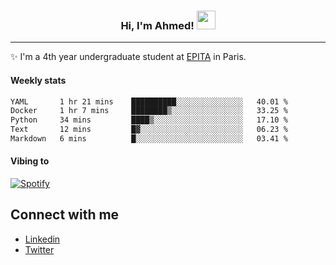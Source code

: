 <!-- Heading -->
<h3 align="center"> Hi, I'm Ahmed! <img src = "https://raw.githubusercontent.com/MartinHeinz/MartinHeinz/master/wave.gif" width = 30px></h3>

<!-- About section -->
---
✨ I'm a 4th year undergraduate student at <a href="https://www.epita.fr/en/">EPITA</a> in Paris.

<h4 align ="left"> Weekly stats </h4>

<!--START_SECTION:waka-->

```txt
YAML       1 hr 21 mins    ██████████░░░░░░░░░░░░░░░   40.01 %
Docker     1 hr 7 mins     ████████▒░░░░░░░░░░░░░░░░   33.25 %
Python     34 mins         ████▒░░░░░░░░░░░░░░░░░░░░   17.10 %
Text       12 mins         █▓░░░░░░░░░░░░░░░░░░░░░░░   06.23 %
Markdown   6 mins          █░░░░░░░░░░░░░░░░░░░░░░░░   03.41 %
```

<!--END_SECTION:waka-->

<h4 align ="left">Vibing to</h4>

[![Spotify](https://novatorem-ten-lyart.vercel.app/api/spotify)](https://open.spotify.com/user/31knevkvll66tzc3gqtoi6ngjbre)

<!-- Connect section -->

## Connect with me
  * <a href="https://www.linkedin.com/in/ahmed-hassayoune">Linkedin</a>
  * <a href="https://twitter.com/Ahmedhassaaa">Twitter</a>

<!-- Connect section: END -->
